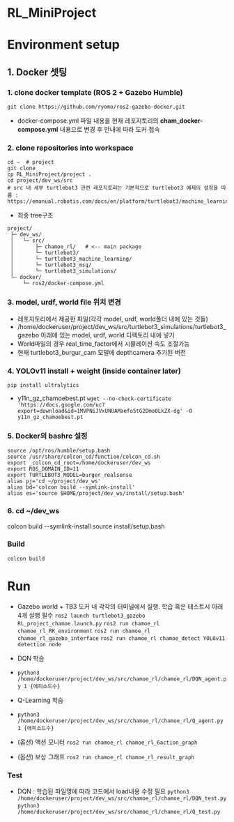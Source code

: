 # RL_MiniProject

# Environment setup
## 1. Docker 셋팅
### 1. clone docker template (ROS 2 + Gazebo Humble)
`git clone https://github.com/ryomo/ros2-gazebo-docker.git`
* docker-compose.yml 파일 내용을 현재 레포지토리의 **cham_docker-compose.yml** 내용으로 변경 후 안내에 따라 도커 접속

### 2. clone repositories into workspace
```
cd ~  # project
git clone
cp RL_MiniProject/project .
cd project/dev_ws/src
# src 내 세부 turtlebot3 관련 레포지토리는 기본적으로 turtlebot3 예제의 설정을 따름 : https://emanual.robotis.com/docs/en/platform/turtlebot3/machine_learning/

```
* 최종 tree구조
```
project/ 
 ├─ dev_ws/
 │   └─ src/
 │       ├─ chamoe_rl/   # <‑‑ main package
 │       └─ turtlebot3/
 │       └─ turtlebot3_machine_learning/
 │       └─ turtlebot3_msg/
 │       └─ turtlebot3_simulations/
 └─ docker/
     └─ ros2/docker‑compose.yml
```

### 3. model, urdf, world file 위치 변경
* 레포지토리에서 제공한 파일(각각 model, urdf, world폴더 내에 있는 것들)
* /home/dockeruser/project/dev_ws/src/turtlebot3_simulations/turtlebot3_gazebo 아래에 있는 model, urdf, world 디렉토리 내에  넣기
* World파일의 경우 real_time_factor에서 시뮬레이션 속도 조절가능
* 현재 turtlebot3_burgur_cam 모델에 depthcamera 추가된 버전

### 4. YOLOv11 install + weight (inside container later)
`pip install ultralytics `
* y11n_gz_chamoebest.pt
`wget --no-check-certificate 'https://docs.google.com/uc?export=download&id=1MVPNiJVxUNUAMaefo5tG2Dmo0LkZX-dg' -O y11n_gz_chamoebest.pt`

### 5. Docker의 bashrc 설정
```
source /opt/ros/humble/setup.bash
source /usr/share/colcon_cd/function/colcon_cd.sh
export _colcon_cd_root=/home/dockeruser/dev_ws
export ROS_DOMAIN_ID=11
export TURTLEBOT3_MODEL=burger_realsense
alias pj='cd ~/project/dev_ws'
alias bd='colcon build --symlink-install'
alias es='source $HOME/project/dev_ws/install/setup.bash'
```

### 6. cd ~/dev_ws
colcon build --symlink-install
source install/setup.bash


### Build
`colcon build`

# Run
* Gazebo world + TB3 도커 내 각각의 터미널에서 실행. 학습 혹은 테스트시 아래 4개 실행 필수
`ros2 launch turtlebot3_gazebo RL_project_chamoe.launch.py`
`ros2 run chamoe_rl chamoe_rl_RK_environment`
`ros2 run chamoe_rl chamoe_rl_gazebo_interface`
`ros2 run chamoe_rl chamoe_detect YOLOv11 detection node`

* DQN 학습
* `python3 /home/dockeruser/project/dev_ws/src/chamoe_rl/chamoe_rl/DQN_agent.py 1 {에피소드수} `

* Q-Learning 학습
* `python3 /home/dockeruser/project/dev_ws/src/chamoe_rl/chamoe_rl/Q_agent.py 1 {에피소드수} `
  
* (옵션) 액션 모니터
`ros2 run chamoe_rl chamoe_rl_6action_graph`

* (옵션) 보상 그래프
`ros2 run chamoe_rl chamoe_rl_result_graph`

### Test 
* DQN : 학습된 파일명에 따라 코드에서 load내용 수정 필요
`python3 /home/dockeruser/project/dev_ws/src/chamoe_rl/chamoe_rl/DQN_test.py`
`python3 /home/dockeruser/project/dev_ws/src/chamoe_rl/chamoe_rl/Q_test.py`

